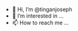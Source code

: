 - 👋 Hi, I’m @tinganjoseph
- 👀 I’m interested in ...
- 📫 How to reach me ...

<!---
tinganjoseph/tinganjoseph is a ✨ special ✨ repository because its `README.md` (this file) appears on your GitHub profile.
You can click the Preview link to take a look at your changes.
--->
